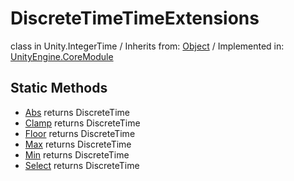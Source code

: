 # DiscreteTimeTimeExtensions
class in Unity.IntegerTime
 / Inherits from: <a href="https://docs.unity3d.com/6000.1/Documentation/ScriptReference/Object.html">Object</a> / Implemented in: <a href="https://docs.unity3d.com/6000.1/Documentation/ScriptReference/UnityEngine.CoreModule.html">UnityEngine.CoreModule</a>

## Static Methods
- <a href="https://docs.unity3d.com/6000.1/Documentation/ScriptReference/DiscreteTimeTimeExtensions.Abs.html">Abs</a> returns DiscreteTime
- <a href="https://docs.unity3d.com/6000.1/Documentation/ScriptReference/DiscreteTimeTimeExtensions.Clamp.html">Clamp</a> returns DiscreteTime
- <a href="https://docs.unity3d.com/6000.1/Documentation/ScriptReference/DiscreteTimeTimeExtensions.Floor.html">Floor</a> returns DiscreteTime
- <a href="https://docs.unity3d.com/6000.1/Documentation/ScriptReference/DiscreteTimeTimeExtensions.Max.html">Max</a> returns DiscreteTime
- <a href="https://docs.unity3d.com/6000.1/Documentation/ScriptReference/DiscreteTimeTimeExtensions.Min.html">Min</a> returns DiscreteTime
- <a href="https://docs.unity3d.com/6000.1/Documentation/ScriptReference/DiscreteTimeTimeExtensions.Select.html">Select</a> returns DiscreteTime
